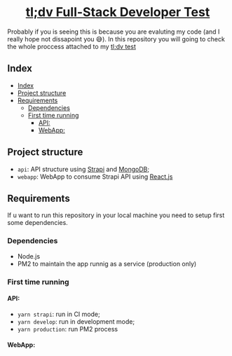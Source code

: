 <h1 align="center">
  <a href="https://www.hapvida.com.br">
    tl;dv Full-Stack Developer Test 
  </a>
</h1>


Probably if you is seeing this is because you are evaluting my code (and I really hope not dissapoint you 😅). In this repository you will going to check the whole proccess attached to my [tl;dv test](t)

[t]: https://www.notion.so/tldv/tl-dv-Full-Stack-Developer-Test-a705f7bb6f6b4e19a7dc346f7fa667f3
[s]: https://strapi.io
[m]: https://mongodb.com
[rjs]: https://reactjs.com

## Index

- [Index](#index)
- [Project structure](#project-structure)
- [Requirements](#requirements)
  - [Dependencies](#dependencies)
  - [First time running](#first-time-running)
    - [API:](#api)
    - [WebApp:](#webapp)


## Project structure

- `api`: API structure using [Strapi](s) and [MongoDB](m);
- `webapp`: WebApp to consume Strapi API using [React.js](rjs)

## Requirements

If u want to run this repository in your local machine you need to setup first some dependencies.

### Dependencies
- Node.js
- PM2 to maintain the app runnig as a service (production only)

### First time running
#### API:
 - `yarn strapi`: run in CI mode;
 - `yarn develop`: run in development mode;
 - `yarn production`: run PM2 process

#### WebApp: